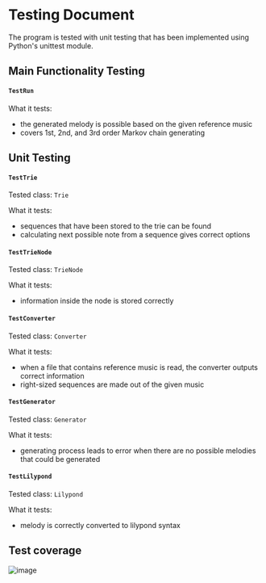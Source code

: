 # Testing Document

The program is tested with unit testing that has been implemented using Python's unittest module.

## Main Functionality Testing
#### **`TestRun`**  
  
What it tests:
- the generated melody is possible based on the given reference music
- covers 1st, 2nd, and 3rd order Markov chain generating

## Unit Testing

#### **`TestTrie`**  
  
Tested class: `Trie`  
  
What it tests: 
- sequences that have been stored to the trie can be found
- calculating next possible note from a sequence gives correct options
     
#### **`TestTrieNode`**
  
Tested class: `TrieNode`  
  
What it tests:
- information inside the node is stored correctly

#### **`TestConverter`**  
  
Tested class: `Converter`  
  
What it tests:
- when a file that contains reference music is read, the converter outputs correct information
- right-sized sequences are made out of the given music

#### **`TestGenerator`**  
  
Tested class: `Generator`  
  
What it tests:
- generating process leads to error when there are no possible melodies that could be generated

#### **`TestLilypond`**  
  
Tested class: `Lilypond`  
  
What it tests:
- melody is correctly converted to lilypond syntax
  
## Test coverage
![image](https://user-images.githubusercontent.com/95978191/219946496-54a67741-cb61-4444-9517-05ede8605054.png)

